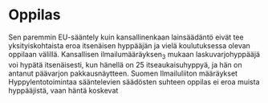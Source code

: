 # Oppilas

Sen paremmin EU-sääntely kuin kansallinenkaan lainsäädäntö eivät tee yksityiskohtaista eroa itsenäisen hyppääjän ja vielä koulutuksessa olevan oppilaan välillä. Kansallisen ilmailumääräyksen<sub>3</sub> mukaan laskuvarjohyppääjä voi hypätä itsenäisesti, kun hänellä on 25 itseaukaisuhyppyä, ja hän on antanut päävarjon pakkausnäytteen. Suomen Ilmailuliiton määräykset Hyppylentotoimintaa sääntelevien säädösten suhteen oppilas ei eroa muista hyppääjistä, vaan häntä koskevat 